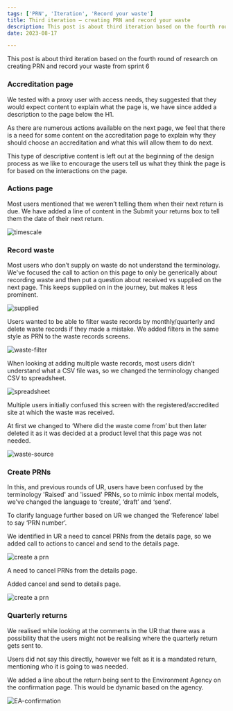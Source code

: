 ```yaml
---
tags: ['PRN', 'Iteration', 'Record your waste']
title: Third iteration – creating PRN and record your waste
description: This post is about third iteration based on the fourth round of research on creating PRN and record your waste from sprint 6
date: 2023-08-17

---
```




This post is about third iteration based on the fourth round of research on creating PRN and record your waste from sprint 6

### Accreditation page

We tested with a proxy user with access needs, they suggested that they would expect content to explain what the page is, we have since added a description to the page below the H1.  

As there are numerous actions available on the next page, we feel that there is a need for some content on the accreditation page to explain why they should choose an accreditation and what this will allow them to do next.   

This type of descriptive content is left out at the beginning of the design process as we like to encourage the users tell us what they think the page is for based on the interactions on the page.  

### Actions page

Most users mentioned that we weren’t telling them when their next return is due. We have added a line of content in the Submit your returns box to tell them the date of their next return.  


![timescale](/timescale.png)


### Record waste

Most users who don’t supply on waste do not understand the terminology. We've focused the call to action on this page to only be generically about recording waste and then put a question about received vs supplied on the next page. This keeps supplied on in the journey, but makes it less prominent.  

![supplied](/supplied.png)



Users wanted to be able to filter waste records by monthly/quarterly and delete waste records if they made a mistake. We added filters in the same style as PRN to the waste records screens.

![waste-filter](/waste-filter.png)


When looking at adding multiple waste records, most users didn’t understand what a CSV file was, so we changed the terminology changed CSV to spreadsheet.

![spreadsheet](/spreadsheet.png)


Multiple users initially confused this screen with the registered/accredited site at which the waste was received.

At first we changed to ‘Where did the waste come from’ but then later deleted it as it was decided at a product level that this page was not needed.

![waste-source](/wastesource.png)

### Create PRNs



In this, and previous rounds of UR, users have been confused by the terminology 'Raised' and 'issued' PRNs, so to mimic inbox mental models, we've changed the language to ‘create’, ‘draft’ and ‘send’.


To clarify language further based on UR we changed the ‘Reference’ label to say ‘PRN number’.

We identified in UR a need to cancel PRNs from the details page, so we added call to actions to cancel and send to the details page.

![create a prn ](/create-prn.png)


A need to cancel PRNs from the details page.

Added cancel and send to details page.



![create a prn ](/cancel-prn.png)


### Quarterly returns
We realised while looking at the comments in the UR that there was a possibility that the users might not be realising where the quarterly return gets sent to.  

Users did not say this directly, however we felt as it is a mandated return, mentioning who it is going to was needed.  

We added a line about the return being sent to the Environment Agency on the confirmation page. This would be dynamic based on the agency.  


![EA-confirmation ](/EA-confirmation.png)
